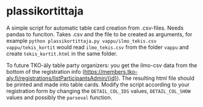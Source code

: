 # plassikortittaja
A simple script for automatic table card creation from .csv-files. Needs pandas to funciton. Takes .csv and the file to be created as arguments, for example ```python plassikortittaja.py vappu/ilmo_tekis.csv vappu/tekis_kortit``` would read ```ilmo_tekis.csv``` from the folder ```vappu``` and create ```tekis_kortit.html``` in the same folder. 

To future TKO-äly table party organizers: you get the ilmo-csv data from the bottom of the registration info (https://members.tko-aly.fi/registrations/listParticipantsAdmin/{id}). The resulting html file should be printed and made into table cards. Modify the script according to your registration form by changing the ```DETAIL_COL_IDS``` values, ```DETAIL_COL_SHOW``` values and possibly the ```parseval``` function.
